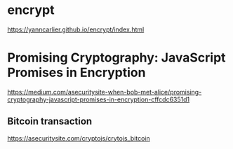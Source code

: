 # encrypt

https://yanncarlier.github.io/encrypt/index.html

# Promising Cryptography: JavaScript Promises in Encryption

https://medium.com/asecuritysite-when-bob-met-alice/promising-cryptography-javascript-promises-in-encryption-cffcdc6351d1



## **Bitcoin transaction**

https://asecuritysite.com/cryptojs/crytojs_bitcoin
